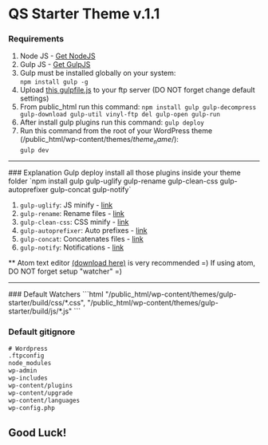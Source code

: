 # QS Starter Theme v.1.1

### Requirements
1. Node JS - <a href="https://nodejs.org/en/" target="_blank">Get NodeJS</a>
2. Gulp JS - <a href="http://gulpjs.com/" target="_blank">Get GulpJS</a>
3. Gulp must be installed globally on your system:<br>
`npm install gulp -g`
4. Upload <a href="https://gist.github.com/vol4ikman/92e381e5adee0b1e36606d82d5f45613" target="_blank">this gulpfile.js</a> to your ftp server (DO NOT forget change default settings)
5. From public_html run this command:
`npm install gulp gulp-decompress gulp-download gulp-util vinyl-ftp del gulp-open gulp-run`
6. After install gulp plugins run this command:
`gulp deploy`
7. Run this command from the root of your WordPress theme (/public_html/wp-content/themes/$theme_name$/): <br>
`gulp dev`


<hr>
### Explanation
Gulp deploy install all those plugins inside your theme folder
`npm install gulp gulp-uglify gulp-rename gulp-clean-css gulp-autoprefixer gulp-concat gulp-notify`

1. `gulp-uglify`: JS minify - <a href="https://www.npmjs.com/package/gulp-uglify" >link</a>
2. `gulp-rename`: Rename files - <a href="https://www.npmjs.com/package/gulp-rename" >link</a>
3. `gulp-clean-css`: CSS minify - <a href="https://www.npmjs.com/package/gulp-clean-css" >link</a>
4. `gulp-autoprefixer`: Auto prefixes - <a href="https://www.npmjs.com/package/gulp-autoprefixer" >link</a>
5. `gulp-concat`: Concatenates files - <a href="https://www.npmjs.com/package/gulp-concat" >link</a>
6. `gulp-notify`: Notifications - <a href="https://www.npmjs.com/package/gulp-notify">link</a>

** Atom text editor <a href="https://atom.io/" target="_blank">(download here)</a> is very recommended =)
If using atom, DO NOT forget setup "watcher" =)

<hr>
### Default Watchers
```html
"/public_html/wp-content/themes/gulp-starter/build/css/*.css",
"/public_html/wp-content/themes/gulp-starter/build/js/*.js"
```

### Default gitignore
```html
# Wordpress
.ftpconfig
node_modules
wp-admin
wp-includes
wp-content/plugins
wp-content/upgrade
wp-content/languages
wp-config.php
```

## Good Luck!
